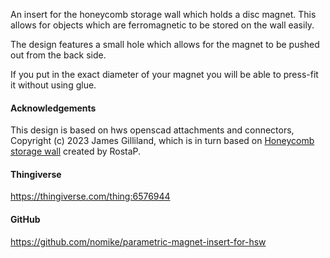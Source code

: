 An insert for the honeycomb storage wall which holds a disc magnet.
This allows for objects which are ferromagnetic to be stored on the wall easily.

The design features a small hole which allows for the magnet to be pushed out from the back side.

If you put in the exact diameter of your magnet you will be able to press-fit it without using glue.

#### Acknowledgements

This design is based on hws openscad attachments and connectors, Copyright (c)
2023 James Gilliland, which is in turn based on
[Honeycomb storage wall](https://www.printables.com/model/152592-honeycomb-storage-wall)
created by RostaP.

#### Thingiverse

<https://thingiverse.com/thing:6576944>

#### GitHub

<https://github.com/nomike/parametric-magnet-insert-for-hsw>
